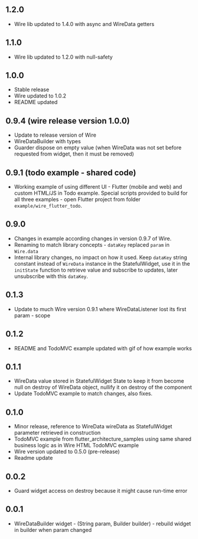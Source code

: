 ## 1.2.0
- Wire lib updated to 1.4.0 with async and WireData getters

## 1.1.0
- Wire lib updated to 1.2.0 with null-safety

## 1.0.0
- Stable release
- Wire updated to 1.0.2
- README updated

## 0.9.4 (wire release version 1.0.0)
- Update to release version of Wire
- WireDataBuilder with types <T>
- Guarder dispose on empty value (when WireData was not set before requested from widget, then it must be removed)

## 0.9.1 (todo example - shared code)
- Working example of using different UI - Flutter (mobile and web) and custom HTML/JS in Todo example. Special scripts provided to build for all three examples - open Flutter project from folder `example/wire_flutter_todo`.

## 0.9.0
- Changes in example according changes in version 0.9.7 of Wire.
- Renaming to match library concepts - `dataKey` replaced `param` in `Wire.data`
- Internal library changes, no impact on how it used. Keep `dataKey` string constant instead of `WireData` instance in the StatefulWidget, use it in the `initState` function to retrieve value and subscribe to updates, later unsubscribe with this `dataKey`.

## 0.1.3
- Update to much Wire version 0.9.1 where WireDataListener lost its first param - scope

## 0.1.2
- README and TodoMVC example updated with gif of how example works

## 0.1.1
- WireData value stored in StatefulWidget State to keep it from become null on destroy of WireData object, nullify it on destroy of the component
- Update TodoMVC example to match changes, also fixes.

## 0.1.0
- Minor release, reference to WireData wireData as StatefulWidget parameter retrieved in construction
- TodoMVC example from flutter_architecture_samples using same shared business logic as in Wire HTML TodoMVC example
- Wire version updated to 0.5.0 (pre-release)
- Readme update

## 0.0.2
- Guard widget access on destroy because it might cause run-time error

## 0.0.1
- WireDataBuilder widget - (String param, Builder builder) - rebuild widget in builder when param changed 
